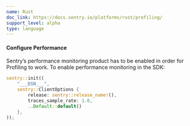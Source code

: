 ```yaml
---
name: Rust
doc_link: https://docs.sentry.io/platforms/rust/profiling/
support_level: alpha
type: language
---
```


#### Configure Performance

Sentry’s performance monitoring product has to be enabled in order for Profiling to work. To enable performance monitoring in the SDK:

```rust
sentry::init((
    "___DSN___",
    sentry::ClientOptions {
        release: sentry::release_name!(),
        traces_sample_rate: 1.0,
        ..Default::default()
    },
));
```

